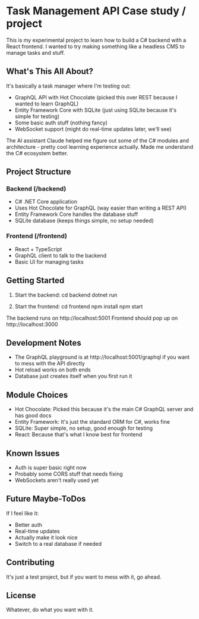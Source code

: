 # Task Management API Case study / project

This is my experimental project to learn how to build a C# backend with a React frontend. I wanted to try making something like a headless CMS to manage tasks and stuff.

## What's This All About?

It's basically a task manager where I'm testing out:
- GraphQL API with Hot Chocolate (picked this over REST because I wanted to learn GraphQL)
- Entity Framework Core with SQLite (just using SQLite because it's simple for testing)
- Some basic auth stuff (nothing fancy)
- WebSocket support (might do real-time updates later, we'll see)

The AI assistant Claude helped me figure out some of the C# modules and architecture - pretty cool learning experience actually. Made me understand the C# ecosystem better.

## Project Structure

### Backend (/backend)
- C# .NET Core application
- Uses Hot Chocolate for GraphQL (way easier than writing a REST API)
- Entity Framework Core handles the database stuff
- SQLite database (keeps things simple, no setup needed)

### Frontend (/frontend)
- React + TypeScript 
- GraphQL client to talk to the backend
- Basic UI for managing tasks

## Getting Started

1. Start the backend:
cd backend
dotnet run

2. Start the frontend:
cd frontend
npm install
npm start

The backend runs on http://localhost:5001
Frontend should pop up on http://localhost:3000

## Development Notes

- The GraphQL playground is at http://localhost:5001/graphql if you want to mess with the API directly
- Hot reload works on both ends
- Database just creates itself when you first run it

## Module Choices

- Hot Chocolate: Picked this because it's the main C# GraphQL server and has good docs
- Entity Framework: It's just the standard ORM for C#, works fine
- SQLite: Super simple, no setup, good enough for testing
- React: Because that's what I know best for frontend

## Known Issues

- Auth is super basic right now
- Probably some CORS stuff that needs fixing
- WebSockets aren't really used yet

## Future Maybe-ToDos

If I feel like it:
- Better auth
- Real-time updates
- Actually make it look nice
- Switch to a real database if needed

## Contributing

It's just a test project, but if you want to mess with it, go ahead.

## License

Whatever, do what you want with it. 
